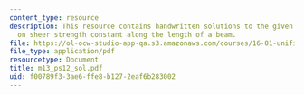 ```yaml
---
content_type: resource
description: This resource contains handwritten solutions to the given problem set
  on sheer strength constant along the length of a beam.
file: https://ol-ocw-studio-app-qa.s3.amazonaws.com/courses/16-01-unified-engineering-i-ii-iii-iv-fall-2005-spring-2006/f00789f33ae6ffe8b1272eaf6b283002_m13_ps12_sol.pdf
file_type: application/pdf
resourcetype: Document
title: m13_ps12_sol.pdf
uid: f00789f3-3ae6-ffe8-b127-2eaf6b283002
---
```

